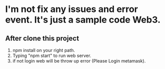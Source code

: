# I'm not fix any issues and error event. It's just a sample code Web3.
## After clone this project

1. npm install on your right path.
2. Typing "npm start" to run web server.
3. if not login web will be throw up error (Please Login metamask).


